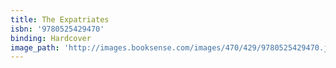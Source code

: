 ```yaml
---
title: The Expatriates
isbn: '9780525429470'
binding: Hardcover
image_path: 'http://images.booksense.com/images/470/429/9780525429470.jpg'
---
```


